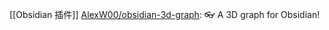 

[[Obsidian 插件]]
[AlexW00/obsidian-3d-graph](https://github.com/AlexW00/obsidian-3d-graph): 👓 A 3D graph for Obsidian!










